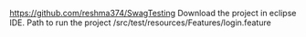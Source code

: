 https://github.com/reshma374/SwagTesting
Download the project in eclipse IDE.
Path to run the project   /src/test/resources/Features/login.feature

